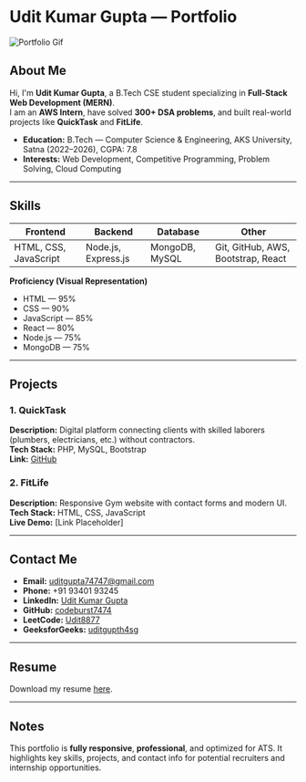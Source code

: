 # Udit Kumar Gupta — Portfolio

![Portfolio Gif](https://media.giphy.com/media/qgQUggAC3Pfv687qPC/giphy.gif)

## About Me
Hi, I'm **Udit Kumar Gupta**, a B.Tech CSE student specializing in **Full-Stack Web Development (MERN)**.  
I am an **AWS Intern**, have solved **300+ DSA problems**, and built real-world projects like **QuickTask** and **FitLife**.  

- **Education:** B.Tech — Computer Science & Engineering, AKS University, Satna (2022–2026), CGPA: 7.8  
- **Interests:** Web Development, Competitive Programming, Problem Solving, Cloud Computing  

---

## Skills

| Frontend | Backend | Database | Other |
|----------|--------|----------|-------|
| HTML, CSS, JavaScript | Node.js, Express.js | MongoDB, MySQL | Git, GitHub, AWS, Bootstrap, React |

**Proficiency (Visual Representation)**

- HTML — 95%  
- CSS — 90%  
- JavaScript — 85%  
- React — 80%  
- Node.js — 75%  
- MongoDB — 75%  

---

## Projects

### 1. QuickTask
**Description:** Digital platform connecting clients with skilled laborers (plumbers, electricians, etc.) without contractors.  
**Tech Stack:** PHP, MySQL, Bootstrap  
**Link:** [GitHub](https://github.com/codeburst7474/KEYLOGGER)  

### 2. FitLife
**Description:** Responsive Gym website with contact forms and modern UI.  
**Tech Stack:** HTML, CSS, JavaScript  
**Live Demo:** [Link Placeholder]  

---

## Contact Me

- **Email:** [uditgupta74747@gmail.com](mailto:uditgupta74747@gmail.com)  
- **Phone:** +91 93401 93245  
- **LinkedIn:** [Udit Kumar Gupta](https://www.linkedin.com/in/udit-kumar-gupta-9a26b826b)  
- **GitHub:** [codeburst7474](https://github.com/codeburst7474)  
- **LeetCode:** [Udit8877](https://leetcode.com/u/Udit8877/)  
- **GeeksforGeeks:** [uditgupth4sg](https://www.geeksforgeeks.org/user/uditgupth4sg/)  

---

## Resume
Download my resume [here](resume.pdf).  

---

## Notes
This portfolio is **fully responsive**, **professional**, and optimized for ATS. It highlights key skills, projects, and contact info for potential recruiters and internship opportunities.
